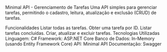 Minimal API - Gerenciamento de Tarefas
Uma API simples para gerenciar tarefas, permitindo o cadastro, leitura, atualização e exclusão (CRUD) de tarefas.

Funcionalidades
Listar todas as tarefas.
Obter uma tarefa por ID.
Listar tarefas concluídas.
Criar, atualizar e excluir tarefas.
Tecnologias Utilizadas
Linguagem: C#
Framework: ASP.NET Core
Banco de Dados: In-Memory (usando Entity Framework Core)
API: Minimal API
Documentação: Swagger

